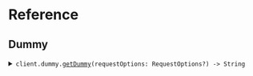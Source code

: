 # Reference
## Dummy
<details><summary><code>client.dummy.<a href="/Sources/Resources/Dummy/DummyClient.swift">getDummy</a>(requestOptions: RequestOptions?) -> String</code></summary>
<dl>
<dd>

#### 🔌 Usage

<dl>
<dd>

<dl>
<dd>

```swift
import Foundation
import SingleUrlEnvironmentNoDefault

private func main() async throws {
    let client = SingleUrlEnvironmentNoDefaultClient(token: "<token>")

    try await client.dummy.getDummy()
}

try await main()
```
</dd>
</dl>
</dd>
</dl>

#### ⚙️ Parameters

<dl>
<dd>

<dl>
<dd>

**requestOptions:** `RequestOptions?` — Additional options for configuring the request, such as custom headers or timeout settings.
    
</dd>
</dl>
</dd>
</dl>


</dd>
</dl>
</details>
